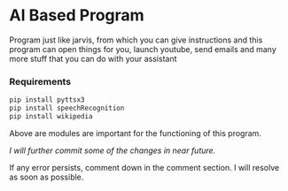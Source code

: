 # AI Based Program

Program just like jarvis, from which you can give instructions and this program can open things for you, launch youtube, send emails and many more stuff that you can do with your assistant

### Requirements

```  bash
pip install pyttsx3
pip install speechRecognition
pip install wikipedia
```

Above are modules are important for the functioning of this program.

*I will further commit some of the changes in near future.* 

If any error persists, comment down in the comment section. I will resolve as soon as possible.